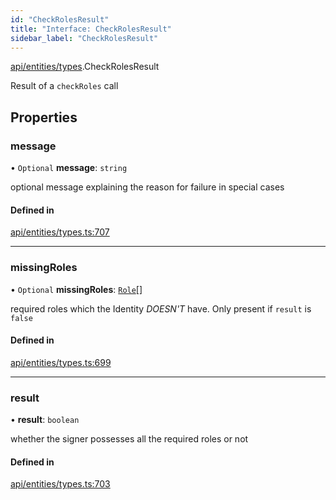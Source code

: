 ```yaml
---
id: "CheckRolesResult"
title: "Interface: CheckRolesResult"
sidebar_label: "CheckRolesResult"
---
```


[api/entities/types](../../../../../modules/API/Entities/Types/Types.md).CheckRolesResult

Result of a `checkRoles` call

## Properties

### message

• `Optional` **message**: `string`

optional message explaining the reason for failure in special cases

#### Defined in

[api/entities/types.ts:707](https://github.com/PolymeshAssociation/polymesh-sdk/blob/b55e63737/src/api/entities/types.ts#L707)

___

### missingRoles

• `Optional` **missingRoles**: [`Role`](../../../../../modules/API/Procedures/Types/Types.md#role)[]

required roles which the Identity *DOESN'T* have. Only present if `result` is `false`

#### Defined in

[api/entities/types.ts:699](https://github.com/PolymeshAssociation/polymesh-sdk/blob/b55e63737/src/api/entities/types.ts#L699)

___

### result

• **result**: `boolean`

whether the signer possesses all the required roles or not

#### Defined in

[api/entities/types.ts:703](https://github.com/PolymeshAssociation/polymesh-sdk/blob/b55e63737/src/api/entities/types.ts#L703)
